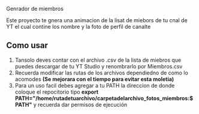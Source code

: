  Genrador de miembros

Este proyecto te gnera una animacion de la lisat de miebors de tu cnal de YT el cual contine los nombre y la foto de perfil de canalte

## Como usar

1. Tansolo deves contar con el archivo .csv de la lista de miebros que puedes descargar de tu YT Studio y renombrarlo por Miembros.csv
2. Recuerda modificar las rutas de los archivos dependiedno de como lo acomodes **(Se mejorara con el tiempo para evitar esta moletia)**
3. Para un uso facil debes agregar a tu PATH la direccion de donde coloque el repocitorio tipo
    **export PATH="/home/rutadetuarchivo/carpetadelarchivo_fotos_miembros:$PATH"**
   y recuerda dar permisos de ejecución
